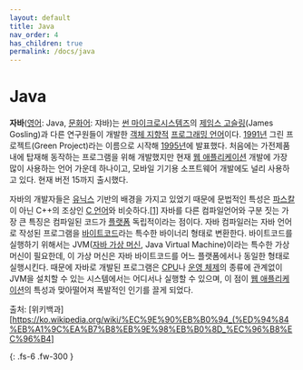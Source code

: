```yaml
---
layout: default
title: Java
nav_order: 4
has_children: true
permalink: /docs/java
---
```


# Java

**자바**([영어](https://ko.wikipedia.org/wiki/영어): Java, [문화어](https://ko.wikipedia.org/wiki/문화어): 쟈바)는 [썬 마이크로시스템즈](https://ko.wikipedia.org/wiki/썬_마이크로시스템즈)의 [제임스 고슬링](https://ko.wikipedia.org/wiki/제임스_고슬링)(James Gosling)과 다른 연구원들이 개발한 [객체 지향적](https://ko.wikipedia.org/wiki/객체_지향_프로그래밍) [프로그래밍 언어](https://ko.wikipedia.org/wiki/프로그래밍_언어)이다. [1991년](https://ko.wikipedia.org/wiki/1991년) 그린 프로젝트(Green Project)라는 이름으로 시작해 [1995년](https://ko.wikipedia.org/wiki/1995년)에 발표했다. 처음에는 가전제품 내에 탑재해 동작하는 프로그램을 위해 개발했지만 현재 [웹 애플리케이션](https://ko.wikipedia.org/wiki/웹_애플리케이션) 개발에 가장 많이 사용하는 언어 가운데 하나이고, 모바일 기기용 소프트웨어 개발에도 널리 사용하고 있다. 현재 버전 15까지 출시했다.

자바의 개발자들은 [유닉스](https://ko.wikipedia.org/wiki/유닉스) 기반의 배경을 가지고 있었기 때문에 문법적인 특성은 [파스칼](https://ko.wikipedia.org/wiki/파스칼_(프로그래밍_언어))이 아닌 C++의 조상인 [C 언어](https://ko.wikipedia.org/wiki/C_(프로그래밍_언어))와 비슷하다.[[1\]](https://ko.wikipedia.org/wiki/자바_(프로그래밍_언어)#cite_note-1) 자바를 다른 컴파일언어와 구분 짓는 가장 큰 특징은 컴파일된 코드가 [플랫폼](https://ko.wikipedia.org/wiki/컴퓨팅_플랫폼) 독립적이라는 점이다. 자바 컴파일러는 자바 언어로 작성된 프로그램을 [바이트코드](https://ko.wikipedia.org/wiki/바이트코드)라는 특수한 바이너리 형태로 변환한다. 바이트코드를 실행하기 위해서는 JVM([자바 가상 머신](https://ko.wikipedia.org/wiki/자바_가상_머신), Java Virtual Machine)이라는 특수한 가상 머신이 필요한데, 이 가상 머신은 자바 바이트코드를 어느 플랫폼에서나 동일한 형태로 실행시킨다. 때문에 자바로 개발된 프로그램은 [CPU](https://ko.wikipedia.org/wiki/중앙_처리_장치)나 [운영 체제](https://ko.wikipedia.org/wiki/운영_체제)의 종류에 관계없이 JVM을 설치할 수 있는 시스템에서는 어디서나 실행할 수 있으며, 이 점이 [웹 애플리케이션](https://ko.wikipedia.org/wiki/웹_애플리케이션)의 특성과 맞아떨어져 폭발적인 인기를 끌게 되었다.

출처: [위키백과][https://ko.wikipedia.org/wiki/%EC%9E%90%EB%B0%94_(%ED%94%84%EB%A1%9C%EA%B7%B8%EB%9E%98%EB%B0%8D_%EC%96%B8%EC%96%B4]

{: .fs-6 .fw-300 }